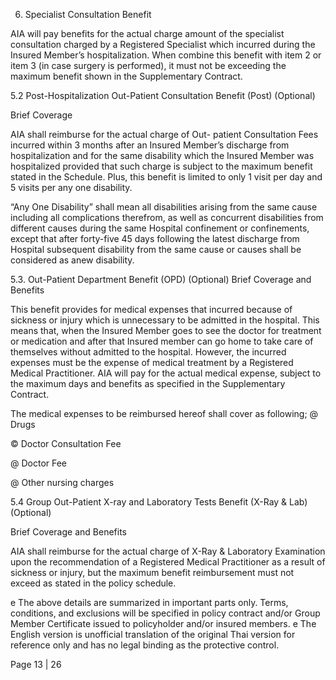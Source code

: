 6. Specialist Consultation Benefit

AIA will pay benefits for the actual charge amount of the specialist consultation charged
by a Registered Specialist which incurred during the Insured Member’s hospitalization. When
combine this benefit with item 2 or item 3 (in case surgery is performed), it must not be
exceeding the maximum benefit shown in the Supplementary Contract.

5.2 Post-Hospitalization Out-Patient Consultation Benefit (Post)
(Optional)

Brief Coverage

AIA shall reimburse for the actual charge of Out- patient Consultation Fees incurred within 3
months after an Insured Member’s discharge from hospitalization and for the same disability which
the Insured Member was hospitalized provided that such charge is subject to the maximum benefit
stated in the Schedule. Plus, this benefit is limited to only 1 visit per day and 5 visits per any one
disability.

“Any One Disability” shall mean all disabilities arising from the same cause including all
complications therefrom, as well as concurrent disabilities from different causes during the same
Hospital confinement or confinements, except that after forty-five 45 days following the latest
discharge from Hospital subsequent disability from the same cause or causes shall be considered
as anew disability.

5.3. Out-Patient Department Benefit (OPD)
(Optional)
Brief Coverage and Benefits

This benefit provides for medical expenses that incurred because of sickness or injury which
is unnecessary to be admitted in the hospital. This means that, when the Insured Member goes to
see the doctor for treatment or medication and after that Insured member can go home to take care
of themselves without admitted to the hospital. However, the incurred expenses must be the
expense of medical treatment by a Registered Medical Practitioner. AIA will pay for the actual
medical expense, subject to the maximum days and benefits as specified in the Supplementary
Contract.

The medical expenses to be reimbursed hereof shall cover as following;
@ Drugs

© Doctor Consultation Fee

@ Doctor Fee

@ Other nursing charges

5.4 Group Out-Patient X-ray and Laboratory Tests Benefit (X-Ray & Lab)
(Optional)

Brief Coverage and Benefits

AIA shall reimburse for the actual charge of X-Ray & Laboratory Examination upon the
recommendation of a Registered Medical Practitioner as a result of sickness or injury, but the
maximum benefit reimbursement must not exceed as stated in the policy schedule.

e The above details are summarized in important parts only. Terms, conditions, and exclusions will be specified in policy contract and/or Group Member Certificate
issued to policyholder and/or insured members.
e The English version is unofficial translation of the original Thai version for reference only and has no legal binding as the protective control.

Page 13 | 26
